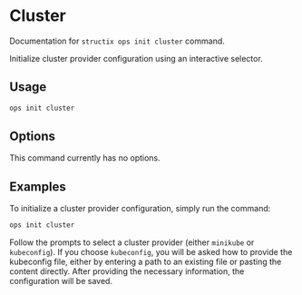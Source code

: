 # Cluster

Documentation for `structix ops init cluster` command.

Initialize cluster provider configuration using an interactive selector.

## Usage

```bash
ops init cluster
```

## Options

This command currently has no options.

## Examples

To initialize a cluster provider configuration, simply run the command:

```bash
ops init cluster
```

Follow the prompts to select a cluster provider (either `minikube` or `kubeconfig`). If you choose `kubeconfig`, you will be asked how to provide the kubeconfig file, either by entering a path to an existing file or pasting the content directly. After providing the necessary information, the configuration will be saved.